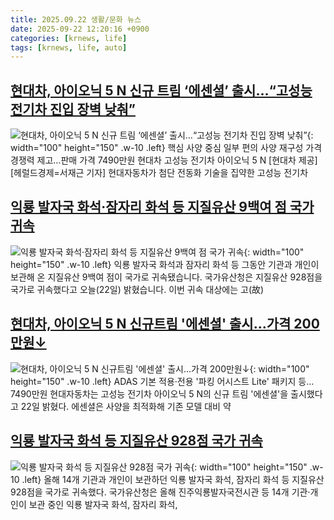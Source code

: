 ```yaml
---
title: 2025.09.22 생활/문화 뉴스
date: 2025-09-22 12:20:16 +0900
categories: [krnews, life]
tags: [krnews, life, auto]
---
```

## [현대차, 아이오닉 5 N 신규 트림 ‘에센셜’ 출시…“고성능 전기차 진입 장벽 낮춰”](https://n.news.naver.com/mnews/article/016/0002532487)

![현대차, 아이오닉 5 N 신규 트림 ‘에센셜’ 출시…“고성능 전기차 진입 장벽 낮춰”](https://mimgnews.pstatic.net/image/origin/016/2025/09/22/2532487.jpg?type=nf220_150){: width="100" height="150" .w-10 .left}
핵심 사양 중심 일부 편의 사양 재구성 가격 경쟁력 제고…판매 가격 7490만원 현대차 고성능 전기차 아이오닉 5 N [현대차 제공] [헤럴드경제=서재근 기자] 현대자동차가 첨단 전동화 기술을 집약한 고성능 전기차

## [익룡 발자국 화석·잠자리 화석 등 지질유산 9백여 점 국가 귀속](https://n.news.naver.com/mnews/article/056/0012033902)

![익룡 발자국 화석·잠자리 화석 등 지질유산 9백여 점 국가 귀속](https://mimgnews.pstatic.net/image/origin/056/2025/09/22/12033902.jpg?type=nf220_150){: width="100" height="150" .w-10 .left}
익룡 발자국 화석과 잠자리 화석 등 그동안 기관과 개인이 보관해 온 지질유산 9백여 점이 국가로 귀속됐습니다. 국가유산청은 지질유산 928점을 국가로 귀속했다고 오늘(22일) 밝혔습니다. 이번 귀속 대상에는 고(故)

## [현대차, 아이오닉 5 N 신규트림 '에센셜' 출시…가격 200만원↓](https://n.news.naver.com/mnews/article/629/0000428361)

![현대차, 아이오닉 5 N 신규트림 '에센셜' 출시…가격 200만원↓](https://mimgnews.pstatic.net/image/origin/629/2025/09/22/428361.jpg?type=nf220_150){: width="100" height="150" .w-10 .left}
ADAS 기본 적용·전용 '파킹 어시스트 Lite' 패키지 등…7490만원 현대자동차는 고성능 전기차 아이오닉 5 N의 신규 트림 '에센셜'을 출시했다고 22일 밝혔다. 에센셜은 사양을 최적화해 기존 모델 대비 약

## [익룡 발자국 화석 등 지질유산 928점 국가 귀속](https://n.news.naver.com/mnews/article/003/0013496226)

![익룡 발자국 화석 등 지질유산 928점 국가 귀속](https://mimgnews.pstatic.net/image/origin/003/2025/09/22/13496226.jpg?type=nf220_150){: width="100" height="150" .w-10 .left}
올해 14개 기관과 개인이 보관하던 익룡 발자국 화석, 잠자리 화석 등 지질유산 928점을 국가로 귀속했다. 국가유산청은 올해 진주익룡발자국전시관 등 14개 기관·개인이 보관 중인 익룡 발자국 화석, 잠자리 화석,

